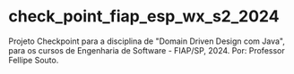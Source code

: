 # check_point_fiap_esp_wx_s2_2024
Projeto Checkpoint para a disciplina de "Domain Driven Design com Java", para os cursos de Engenharia de Software - FIAP/SP, 2024. Por: Professor Fellipe Souto.
